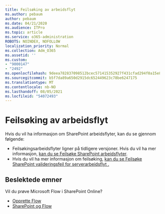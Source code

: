 ```yaml
---
title: Feilsøking av arbeidsflyt
ms.author: pebaum
author: pebaum
ms.date: 04/21/2020
ms.audience: ITPro
ms.topic: article
ms.service: o365-administration
ROBOTS: NOINDEX, NOFOLLOW
localization_priority: Normal
ms.collection: Adm_O365
ms.assetid: ''
ms.custom:
- "9000147"
- "2492"
ms.openlocfilehash: 9deea782837098512bcec571415352927f431cfad294f0a15e89d777abea592a
ms.sourcegitcommit: b5f7da89a650d2915dc652449623c78be6247175
ms.translationtype: MT
ms.contentlocale: nb-NO
ms.lasthandoff: 08/05/2021
ms.locfileid: "54072493"
---
```

# <a name="workflow-troubleshooting"></a>Feilsøking av arbeidsflyt

Hvis du vil ha informasjon om SharePoint arbeidsflyter, kan du se gjennom følgende:
- Feilsøkingsarbeidsflyter ligner på tidligere versjoner.  Hvis du vil ha mer informasjon, [kan du se Feilsøke SharePoint arbeidsflyter](https://docs.microsoft.com/sharepoint/dev/general-development/debugging-sharepoint-server-workflows).
- Hvis du vil ha mer informasjon om feilsøking, [kan du se Feilsøke SharePoint valideringsfeil for serverarbeidsflyt .](https://docs.microsoft.com/sharepoint/dev/general-development/troubleshooting-sharepoint-server-workflow-validation-errors-in-visio)
 

## <a name="related-topics"></a>Beslektede emner
Vil du prøve Microsoft Flow i SharePoint Online?
- [Opprette Flow](https://support.office.com/article/Create-a-flow-for-a-list-or-library-in-SharePoint-Online-or-OneDrive-for-Business-a9c3e03b-0654-46af-a254-20252e580d01) 
- [SharePoint og Flow](https://flow.microsoft.com/blog/sharepoint-and-flow/) 



